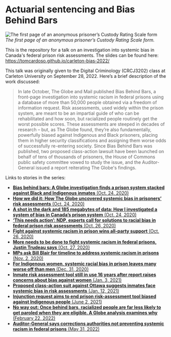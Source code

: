# Actuarial sentencing and Bias Behind Bars

![The first page of an anonymous prisoner’s Custody Rating Scale form](https://assets.documentcloud.org/documents/7274424/pages/CRS-assessment-form-p1-large.gif)
_The first page of an anonymous prisoner’s Custody Rating Scale form._

This is the repository for a talk on an investigation into systemic bias in Canada's federal prison risk assessments. The slides can be found here: https://tomcardoso.github.io/carleton-bias-2022/

This talk was originally given to the Digital Criminology (CRCJ3202) class at Carleton University on September 28, 2022. Here’s a brief description of the work discussed:

> In late October, The Globe and Mail published Bias Behind Bars, a front-page investigation into systemic racism in federal prisons using a database of more than 50,000 people obtained via a freedom of information request. Risk assessments, used widely within the prison system, are meant to be an impartial guide of who can be rehabilitated and how soon, but racialized people routinely get the worst possible scores. These assessments are steeped in decades of research – but, as The Globe found, they’re also fundamentally, powerfully biased against Indigenous and Black prisoners, placing them in higher security classifications and assigning them worse odds of successfully re-entering society. Since Bias Behind Bars was published, two proposed class-action lawsuit have been launched on behalf of tens of thousands of prisoners, the House of Commons public safety committee vowed to study the issue, and the Auditor-General issued a report reiterating The Globe's findings.

Links to stories in the series:

- [**Bias behind bars: A Globe investigation finds a prison system stacked against Black and Indigenous inmates** (Oct. 24, 2020)](https://www.theglobeandmail.com/canada/article-investigation-racial-bias-in-canadian-prison-risk-assessments/)
- [**How we did it: How The Globe uncovered systemic bias in prisoners’ risk assessments** (Oct. 24, 2020)](https://www.theglobeandmail.com/canada/article-investigation-racial-bias-in-canadian-prisons-methodology/)
- [**A shot in the dark and 185 megabytes of data: How I investigated a system of bias in Canada’s prison system** (Oct. 24, 2020)](https://www.theglobeandmail.com/canada/article-risk-backstory/)
- [**‘This needs action’: NDP, experts call for solutions to racial bias in federal prison risk assessments** (Oct. 26, 2020)](https://www.theglobeandmail.com/canada/article-this-needs-action-ndp-experts-call-for-solutions-to-racial-bias-in/)
- [**Fight against systemic racism in prison wins all-party support** (Oct. 26, 2020)](https://www.theglobeandmail.com/canada/article-committee-mps-support-push-to-study-systemic-prison-racism/)
- [**More needs to be done to fight systemic racism in federal prisons, Justin Trudeau says** (Oct. 27, 2020)](https://www.theglobeandmail.com/canada/article-more-needs-to-be-done-to-fight-systemic-racism-in-federal-prisons/)
- [**MPs ask Bill Blair for timeline to address systemic racism in prisons** (Nov. 2, 2020)](https://www.theglobeandmail.com/canada/article-mps-ask-bill-blair-for-timeline-to-address-systemic-racism/)
- [**For Indigenous women, systemic racial bias in prison leaves many worse off than men** (Dec. 31, 2020)](https://www.theglobeandmail.com/canada/article-for-indigenous-women-systemic-racial-bias-in-prison-leaves-many-worse/)
- [**Inmate risk assessment tool still in use 16 years after report raises concerns about bias against women** (Jan. 3, 2021)](https://www.theglobeandmail.com/canada/article-inmate-risk-assessment-tool-still-in-use-16-years-after-report-calls/)
- [**Proposed class-action suit against Ottawa suggests inmates face systemic bias in risk assessments** (Jan. 12, 2021)](https://www.theglobeandmail.com/canada/article-proposed-class-action-suit-against-ottawa-suggests-inmates-face/)
- [**Injunction request aims to end prison risk-assessment tool biased against Indigenous people** (June 2, 2021)](https://www.theglobeandmail.com/canada/article-injunction-request-aims-to-end-prison-risk-assessment-tool-biased/)
- [**No way out: Once behind bars, racialized people are far less likely to get paroled when they are eligible. A Globe analysis examines why** (February 22, 2022)](https://www.theglobeandmail.com/canada/article-racialized-prisoners-in-canada-get-fewer-chances-at-parole-than-white/)
- [**Auditor-General says corrections authorities not preventing systemic racism in federal prisons** (May 31, 2022)](https://www.theglobeandmail.com/politics/article-scathing-auditor-general-report-finds-indigenous-and-black-offenders/)
